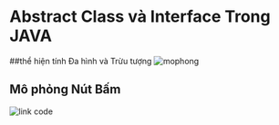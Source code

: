# Abstract Class và Interface Trong JAVA
##thể hiện tính Đa hình và Trừu tượng ![mophong](https://cloud.githubusercontent.com/assets/18228937/17283697/b015ba62-57dd-11e6-97f4-244c7ff62ab1.png)

## Mô phỏng Nút Bấm
![link code](https://github.com/trantronghienit/Abstract_Interface_JAVA/tree/master/Asbtract%20and%20Interface%20Class/src/SuKien)
